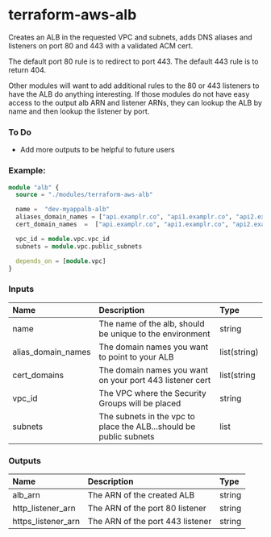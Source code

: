 
# terraform-aws-alb

Creates an ALB in the requested VPC and subnets, adds DNS aliases and listeners on port 80 and 443 with a validated ACM cert.

The default port 80 rule is to redirect to port 443.  The default 443 rule is to return 404.

Other modules will want to add additional rules to the 80 or 443 listeners to have the ALB do anything interesting. If those
modules do not have easy access to the output alb ARN and listener ARNs, they can lookup the ALB by name and then lookup the 
listener by port.

### To Do
 - Add more outputs to be helpful to future users

### Example:

```terraform
module "alb" {
  source = "./modules/terraform-aws-alb"

  name =  "dev-myappalb-alb"
  aliases_domain_names = ["api.examplr.co", "api1.examplr.co", "api2.examplr.co"]
  cert_domain_names  =  ["api.examplr.co", "api1.examplr.co", "api2.examplr.co"]

  vpc_id = module.vpc.vpc_id
  subnets = module.vpc.public_subnets

  depends_on = [module.vpc]
}
```

### Inputs

| Name                 | Description                                                        | Type         |
|:---------------------|:-------------------------------------------------------------------|:-------------|
| name                 | The name of the alb, should be unique to the environment           | string       |
| alias_domain_names   | The domain names you want to point to your ALB                     | list(string) |
| cert_domains         | The domain names you want on your port 443 listener cert           | list(string  |
| vpc_id               | The VPC where the Security Groups will be placed                   | string       |
| subnets              | The subnets in the vpc to place the ALB...should be public subnets | list         |  




### Outputs

| Name               | Description                      | Type     |
|:-------------------|:---------------------------------|:---------|
| alb_arn            | The ARN of the created ALB       | string   |
| http_listener_arn  | The ARN of the port 80 listener  | string   |
| https_listener_arn | The ARN of the port 443 listener | string   |

